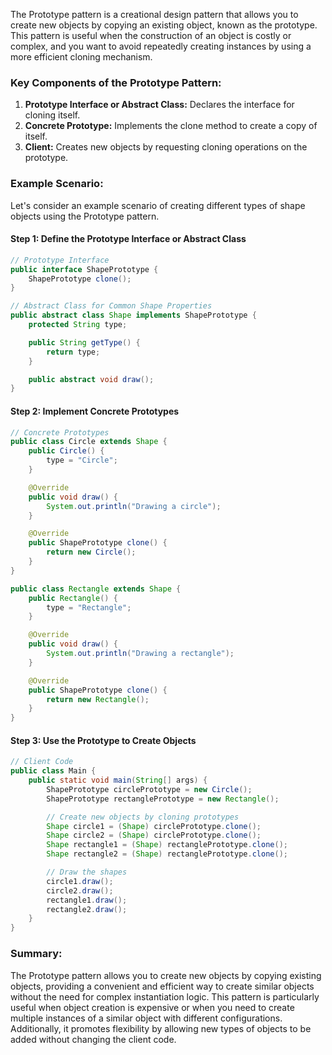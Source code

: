 The Prototype pattern is a creational design pattern that allows you to create new objects by copying an existing object, known as the prototype. This pattern is useful when the construction of an object is costly or complex, and you want to avoid repeatedly creating instances by using a more efficient cloning mechanism.

### Key Components of the Prototype Pattern:

1. **Prototype Interface or Abstract Class:** Declares the interface for cloning itself.
2. **Concrete Prototype:** Implements the clone method to create a copy of itself.
3. **Client:** Creates new objects by requesting cloning operations on the prototype.

### Example Scenario:

Let's consider an example scenario of creating different types of shape objects using the Prototype pattern.

#### Step 1: Define the Prototype Interface or Abstract Class

```java
// Prototype Interface
public interface ShapePrototype {
    ShapePrototype clone();
}

// Abstract Class for Common Shape Properties
public abstract class Shape implements ShapePrototype {
    protected String type;

    public String getType() {
        return type;
    }

    public abstract void draw();
}
```

#### Step 2: Implement Concrete Prototypes

```java
// Concrete Prototypes
public class Circle extends Shape {
    public Circle() {
        type = "Circle";
    }

    @Override
    public void draw() {
        System.out.println("Drawing a circle");
    }

    @Override
    public ShapePrototype clone() {
        return new Circle();
    }
}

public class Rectangle extends Shape {
    public Rectangle() {
        type = "Rectangle";
    }

    @Override
    public void draw() {
        System.out.println("Drawing a rectangle");
    }

    @Override
    public ShapePrototype clone() {
        return new Rectangle();
    }
}
```

#### Step 3: Use the Prototype to Create Objects

```java
// Client Code
public class Main {
    public static void main(String[] args) {
        ShapePrototype circlePrototype = new Circle();
        ShapePrototype rectanglePrototype = new Rectangle();

        // Create new objects by cloning prototypes
        Shape circle1 = (Shape) circlePrototype.clone();
        Shape circle2 = (Shape) circlePrototype.clone();
        Shape rectangle1 = (Shape) rectanglePrototype.clone();
        Shape rectangle2 = (Shape) rectanglePrototype.clone();

        // Draw the shapes
        circle1.draw();
        circle2.draw();
        rectangle1.draw();
        rectangle2.draw();
    }
}
```

### Summary:

The Prototype pattern allows you to create new objects by copying existing objects, providing a convenient and efficient way to create similar objects without the need for complex instantiation logic. This pattern is particularly useful when object creation is expensive or when you need to create multiple instances of a similar object with different configurations. Additionally, it promotes flexibility by allowing new types of objects to be added without changing the client code.
